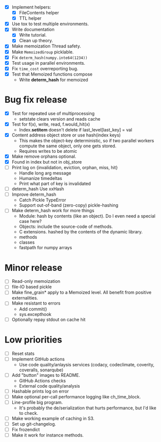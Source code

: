 - [x] Implement helpers:
  - [x] FileContents helper
  - [x] TTL helper
- [x] Use tox to test multiple environments.
- [x] Write documentation
  - [x] Write tutorial.
  - [x] Clean up theory.
- [x] Make memoization Thread safety.
- [x] Make `MemoizedGroup` picklable.
- [x] Fix `determ_hash(numpy.inte64(1234))`
- [x] Test usage in parallel environments.
- [x] Fix `time_cost` overreporting bug.
- [x] Test that Memoized functions compose
  - Write __determ_hash__ for memoized

# Bug fix release

- [x] Test for repeated use of multiprocessing
  - setstate clears version and reads cache
- [x] Test for f(x), write, read, f.would_hit(x)
  - Index.__setitem__ doesn't delete if last_level[last_key] = val
- [x] Content address object store or use hash(index keys)
  - This makes the object-key deterministic, so if two parallel workers compute the same object, only one gets stored.
  - Requires writes to be atomic
- [x] Make remove orphans optional.
- [x] Found in index but not in obj_store
- [ ] Print log on {invalidation, eviction, orphan, miss, hit}
  - Handle long arg message
  - Humanize timedeltas
  - Print what part of key is invalidated
- [ ] determ_hash Use xxHash
- [ ] Improve determ_hash
  - Catch Pickle TypeError
  - Support out-of-band (zero-copy) pickle-hashing
- [ ] Make determ_hash work for more things
  - Module: hash by contents (like an object). Do I even need a special case here?
  - Objects: include the source-code of methods.
  - C extensions. hashed by the contents of the dynamic library.
  - methods
  - classes
  - fastpath for numpy arrays

# Minor release
- [ ] Read-only memoization
- [ ] file-IO based pickle
- [ ] Make fine_grain* apply to a Memoized level. All benefit from positive externalities.
- [ ] Make resistant to errors
  - Add commit()
  - sys.excepthook
- [ ] Optionally repay stdout on cache hit

# Low priorities
- [ ] Reset stats
- [ ] Implement GitHub actions
  - Use code quality/anlaysis services (codacy, codeclimate, coverity, coveralls, sonarqube)
- [ ] Add "button" images to README.
  - GitHub Actions checks
  - External code quality/analysis
- [ ] Hashable prints log on error
- [ ] Make optional per-call performance logging like ch_time_block.
- [ ] Line-profile big program.
  - It's probably the de/serialization that hurts performance, but I'd like to check.
- [ ] Make working example of caching in S3.
- [ ] Set up git-changelog.
- [ ] Fix frozendict
- [ ] Make it work for instance methods.

